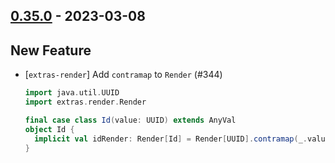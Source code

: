 ## [0.35.0](https://github.com/Kevin-Lee/extras/issues?utf8=%E2%9C%93&q=is%3Aissue+is%3Aclosed+-label%3Ainvalid+milestone%3Amilestone36) - 2023-03-08

## New Feature
* [`extras-render`] Add `contramap` to `Render` (#344)
  ```scala
  import java.util.UUID
  import extras.render.Render
  
  final case class Id(value: UUID) extends AnyVal
  object Id {
    implicit val idRender: Render[Id] = Render[UUID].contramap(_.value)
  }
  ```
